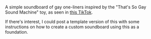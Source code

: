 A simple soundboard of gay one-liners inspired by the "That's So Gay Sound Machine" toy, as seen in [this TikTok](https://www.tiktok.com/@cdayton05/video/7413750718760258859?is_from_webapp=1&sender_device=pc).

If there's interest, I could post a template version of this with some instructions on how to create a custom soundboard using this as a foundation.